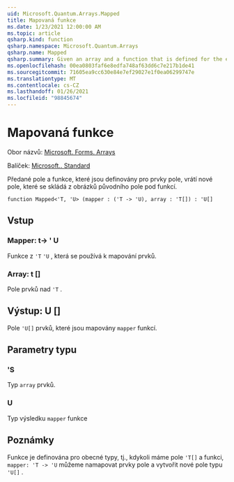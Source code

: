 ```yaml
---
uid: Microsoft.Quantum.Arrays.Mapped
title: Mapovaná funkce
ms.date: 1/23/2021 12:00:00 AM
ms.topic: article
qsharp.kind: function
qsharp.namespace: Microsoft.Quantum.Arrays
qsharp.name: Mapped
qsharp.summary: Given an array and a function that is defined for the elements of the array, returns a new array that consists of the images of the original array under the function.
ms.openlocfilehash: 00ea0803faf6e8edfa748af63dd6c7e217b1de41
ms.sourcegitcommit: 71605ea9cc630e84e7ef29027e1f0ea06299747e
ms.translationtype: MT
ms.contentlocale: cs-CZ
ms.lasthandoff: 01/26/2021
ms.locfileid: "98845674"
---
```

# <a name="mapped-function"></a>Mapovaná funkce

Obor názvů: [Microsoft. Forms. Arrays](xref:Microsoft.Quantum.Arrays)

Balíček: [Microsoft.. Standard](https://nuget.org/packages/Microsoft.Quantum.Standard)


Předané pole a funkce, které jsou definovány pro prvky pole, vrátí nové pole, které se skládá z obrázků původního pole pod funkcí.

```qsharp
function Mapped<'T, 'U> (mapper : ('T -> 'U), array : 'T[]) : 'U[]
```


## <a name="input"></a>Vstup

### <a name="mapper--t---u"></a>Mapper: t-> ' U

Funkce z `'T` `'U` , která se používá k mapování prvků.


### <a name="array--t"></a>Array: t []

Pole prvků nad `'T` .



## <a name="output--u"></a>Výstup: U []

Pole `'U[]` prvků, které jsou mapovány `mapper` funkcí.

## <a name="type-parameters"></a>Parametry typu

### <a name="t"></a>'S

Typ `array` prvků.
### <a name="u"></a>U

Typ výsledku `mapper` funkce

## <a name="remarks"></a>Poznámky

Funkce je definována pro obecné typy, tj., kdykoli máme pole `'T[]` a funkci, `mapper: 'T -> 'U` můžeme namapovat prvky pole a vytvořit nové pole typu `'U[]` .